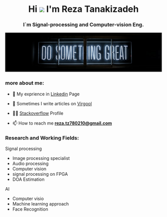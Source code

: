 <h1 align="center">Hi <img src="https://raw.githubusercontent.com/iampavangandhi/iampavangandhi/master/gifs/Hi.gif" width="30px"> I'm Reza Tanakizadeh</h1>
<h3 align="center">I`m Signal-processing and Computer-vision Eng.</h3>

<!-- <p align="left"> <img src="https://komarev.com/ghpvc/?username=mertz1999&label=Profile%20views&color=0e75b6&style=flat" alt="chandrikadeb7" /> </p> -->
![Banner](1.jpg)

### more about me:
- 💠 My exprience in [Linkedin](https://www.linkedin.com/in/rezatz/) Page

- 📝 Sometimes I write articles on [Virgool](https://virgool.io/@mersap_co)

- 👨‍🎓 [Stackoverflow](https://stackoverflow.com/users/17739641/reza-tanakizadeh) Profile

- 📫 How to reach me **reza.tz780210@gmail.com**


### Research and Working Fields:

Signal processing 
+ Image processing specialist
+ Audio processing
+ Computer vision
+ signal processing on FPGA
+ DOA Estimation

AI
+ Computer visio
+ Machine learning approach
+ Face Recognition

